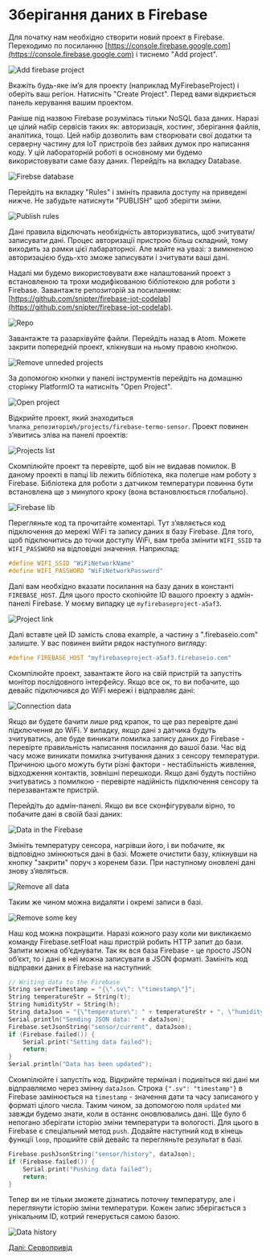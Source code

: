 # Зберігання даних в Firebase

Для початку нам необхідно створити новий проект в Firebase. Переходимо по посиланню [https://console.firebase.google.com](https://console.firebase.google.com) і тиснемо "Add project".

![Add firebase project](https://github.com/snipter/firebase-iot-codelab/blob/master/docs/assets/image47.png)

Вкажіть будь-яке ім’я для проекту (наприклад MyFirebaseProject) і оберіть ваш регіон. Натисніть "Create Project". Перед вами відкриється панель керування вашим проектом.

Раніше під назвою Firebase розумілась тільки NoSQL база даних. Наразі це цілий набір сервісів таких як: авторизація, хостинг, зберігання файлів, аналітика, тощо. Цей набір дозволить вам створювати свої додатки та серверну частину для IoT пристроїв без зайвих думок про написання коду. У цій лабораторній роботі в основному ми будемо використовувати саме базу даних. Перейдіть на вкладку Database.

![Firebse database](https://github.com/snipter/firebase-iot-codelab/blob/master/docs/assets/image10.png)

Перейдіть на вкладку "Rules" і змініть правила доступу на приведені нижче. Не забудьте натиснути "PUBLISH" щоб зберігти зміни.

![Publish rules](https://github.com/snipter/firebase-iot-codelab/blob/master/docs/assets/image40.png)

Дані правила відключать необхідність авторизуватись, щоб зчитувати/записувати дані. Процес авторизації пристрою більш складний, тому виходить за рамки цієї лабараторної. Але майте на увазі: з вимкненою авторизацією будь-хто зможе записувати і зчитувати ваші дані.

Надалі ми будемо використовувати вже налаштований проект з встановленою та трохи модифікованою бібліотекою для роботи з Firebase. Завантажте репозиторій за посиланням: [https://github.com/snipter/firebase-iot-codelab](https://github.com/snipter/firebase-iot-codelab).

![Repo](https://github.com/snipter/firebase-iot-codelab/blob/master/docs/assets/image6.png)

Завантажте та разархівуйте файли. Перейдіть назад в Atom. Можете закрити попередній проект, клікнувши на ньому правою кнопкою.

![Remove unneded projects](https://github.com/snipter/firebase-iot-codelab/blob/master/docs/assets/image61.png)

За допомогою кнопки у панелі інструментів перейдіть на домашню сторінку PlatformIO та натисніть "Open Project".

![Open project](https://github.com/snipter/firebase-iot-codelab/blob/master/docs/assets/image33.png)

Відкрийте проект, який знаходиться `%папка_репозиторію%/projects/firebase-termo-sensor`. Проект повинен з’явитись зліва на панелі проектів:

![Projects list](https://github.com/snipter/firebase-iot-codelab/blob/master/docs/assets/image52.png)

Скомпілюйте проект та перевірте, щоб він не видавав помилок. В даному проекті в папці lib лежить бібліотека, яка полегше нам роботу з Firebase. Бібліотека для роботи з датчиком температури повинна бути встановлена ще з минулого кроку (вона встановлюється глобально).

![Firebase lib](https://github.com/snipter/firebase-iot-codelab/blob/master/docs/assets/image37.png)

Перегляньте код та прочитайте коментарі. Тут з’являється код підключення до мережі WiFi та запису даних в базу Firebase. Для того, щоб підключитись до точки доступу WiFi, вам треба змінити `WIFI_SSID` та `WIFI_PASSWORD` на відповідні значення. Наприклад:

```c++
#define WIFI_SSID "WiFiNetworkName"
#define WIFI_PASSWORD "WiFiNetworkPassword"
```

Далі вам необхідно вказати посилання на базу даних в константі `FIREBASE_HOST`. Для цього просто скопіюйте ID вашого проекту з адмін-панелі Firebase. У моєму випадку це `myfirebaseproject-a5af3`.

![Project link](https://github.com/snipter/firebase-iot-codelab/blob/master/docs/assets/image43.png)

Далі вставте цей ID замість слова example, а частину з ".firebaseio.com" залиште. У вас повинен вийти рядок наступного вигляду:

```C++
#define FIREBASE_HOST "myfirebaseproject-a5af3.firebaseio.com"
```

Скомпілюйте проект,  завантажте його на свій пристрій та запустіть монітор послідовного інтерфейсу.  Якщо все ок, то ви побачите, що девайс підключився до WiFi мережі і відправляє дані:

![Connection data](https://github.com/snipter/firebase-iot-codelab/blob/master/docs/assets/image21.png)

Якщо ви будете бачити лише ряд крапок, то ще раз перевірте дані підключення до WiFi. У випадку, якщо дані з датчика будуть зчитуватись, але буде виникати помилка запису даних до Firebase - перевірте правильність написання посилання до вашої бази. Час від часу може виникати помилка зчитування даних з сенсору температури. Причиною цього можуть бути різні фактори - нестабільність живлення, відходження контактів, зовнішні перешкоди. Якщо дані будуть постійно зчитуватись з помилкою - перевірте надійність підключення сенсору та перезавантажте пристрій.

Перейдіть до адмін-панелі. Якщо ви все сконфігурували вірно, то побачите дані в своїй базі даних:

![Data in the Firebase](https://github.com/snipter/firebase-iot-codelab/blob/master/docs/assets/image29.png)
 
Змініть температуру сенсора, нагрівши його, і ви побачите, як відповідно змінюються дані в базі. Можете очистити базу, клікнувши на кнопку "закрити" поруч з коренем бази. При наступному оновлені дані знову з’являться.

![Remove all data](https://github.com/snipter/firebase-iot-codelab/blob/master/docs/assets/image28.png)

Таким же чином можна видаляти і окремі записи в базі.

![Remove some key](https://github.com/snipter/firebase-iot-codelab/blob/master/docs/assets/image12.png)

Наш код можна покращити. Наразі кожного разу коли ми викликаємо команду Firebase.setFloat наш пристрій робить HTTP запит до бази. Запити можна об’єднувати. Так як вся база Firebase - це просто JSON об’єкт, то і дані в неї можна записувати в JSON форматі. Замініть код відправки даних в Firebase на наступний:

```c++
// Writing data to the Firebase
String serverTimestamp = "{\".sv\": \"timestamp\"}";
String temperatureStr = String(t);
String humidityStr = String(h);
String dataJson = "{\"temperature\": " + temperatureStr + ", \"humidity\": " + humidityStr + ", \"updated\": " + serverTimestamp + "}";
Serial.println("Sending JSON data: " + dataJson);
Firebase.setJsonString("sensor/current", dataJson);
if (Firebase.failed()) {
    Serial.print("Setting data failed");
    return;
}
Serial.println("Data has been updated");
```

Скомпілюйте і запустіть код. Відкрийте термінал і подивіться які дані ми відправляємо через змінну `dataJson`. Строка `{".sv": "timestamp"}` в Firebase замінюється на `timestamp` - значення дати та часу записаного у форматі цілого числа. Таким чином, за допомогою поля `updated` ми завжди будемо знати, коли в останнє оновлювались дані.
Ще було б непогано зберігати історію зміни температури та вологості. Для цього в Firebase є спеціальний метод `push`. Додайте наступний код в кінець функції `loop`, прошийте свій девайс та перегляньте результат в базі.

```c++
Firebase.pushJsonString("sensor/history", dataJson);
if (Firebase.failed()) {
    Serial.print("Pushing data failed");
    return;
}
```

Тепер ви не тільки зможете дізнатись поточну температуру, але і переглянути історію зміни температури. Кожен запис зберігається з унікальним ID, котрий генерується самою базою.

![Data history](https://github.com/snipter/firebase-iot-codelab/blob/master/docs/assets/image49.png)

[Далі: Сервопривід](link)
